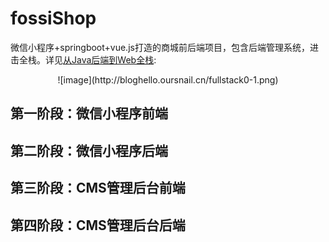 # fossiShop
微信小程序+springboot+vue.js打造的商城前后端项目，包含后端管理系统，进击全栈。详见[从Java后端到Web全栈](https://class.imooc.com/sale/javafullstack?mc_marking=53bac465973c096055bae2d7a383fde5&mc_channel=syzcjj2):

<div align="center">
![image](http://bloghello.oursnail.cn/fullstack0-1.png)
</div>


## 第一阶段：微信小程序前端


## 第二阶段：微信小程序后端


## 第三阶段：CMS管理后台前端


## 第四阶段：CMS管理后台后端


